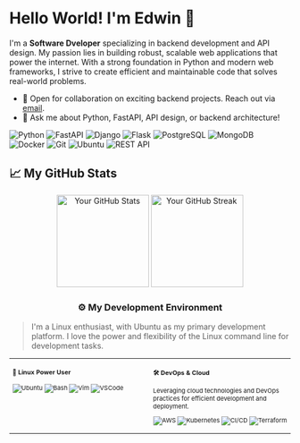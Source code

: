 # Hello World! I'm Edwin 👋


<div class="github-introduction">

I'm a **Software Dveloper** specializing in backend development and API design. My passion lies in building robust, scalable web applications that power the internet. With a strong foundation in Python and modern web frameworks, I strive to create efficient and maintainable code that solves real-world problems.

</div>

- 💼 Open for collaboration on exciting backend projects. Reach out via <a href="mailto:edwinodero70@gmail.com">email</a>.
- 💬 Ask me about Python, FastAPI, API design, or backend architecture!

<div class="badges-intro">

![Python](https://img.shields.io/badge/-Python-000000?style=flat&logo=python&logoColor=3776AB)
![FastAPI](https://img.shields.io/badge/-FastAPI-000000?style=flat&logo=fastapi&logoColor=009688)
![Django](https://img.shields.io/badge/-Django-000000?style=flat&logo=django&logoColor=092E20)
![Flask](https://img.shields.io/badge/-Flask-000000?style=flat&logo=flask&logoColor=white)
![PostgreSQL](https://img.shields.io/badge/-PostgreSQL-000000?style=flat&logo=postgresql&logoColor=336791)
![MongoDB](https://img.shields.io/badge/-MongoDB-000000?style=flat&logo=mongodb&logoColor=47A248)
![Docker](https://img.shields.io/badge/-Docker-000000?style=flat&logo=docker&logoColor=2496ED)
![Git](https://img.shields.io/badge/-Git-000000?style=flat&logo=git&logoColor=F05032)
![Ubuntu](https://img.shields.io/badge/-Ubuntu-000000?style=flat&logo=ubuntu&logoColor=E95420)
![REST API](https://img.shields.io/badge/-REST%20API-000000?style=flat&logo=fastapi&logoColor=009688)

</div>

## 📈 My GitHub Stats

<div class="badges-githubstats">
  <p align="center">
    <img src="https://github-readme-stats.vercel.app/api?username=lordlegacy&theme=tokyonight&show_icons=true&hide_border=true&count_private=true" alt="Your GitHub Stats" height="165">
    <img src="https://github-readme-streak-stats.herokuapp.com/?user=lordlegacy&theme=tokyonight&hide_border=true" alt="Your GitHub Streak" height="165">
  </p>
</div>

### <p align="center">⚙️ My Development Environment</p>

> I'm a Linux enthusiast, with Ubuntu as my primary development platform. I love the power and flexibility of the Linux command line for development tasks.

<div class="table-devenvironment">
  <table style="font-size: 11px">
  <tr>
  <td valign="top" width="50%">
  
  #### 🐧 Linux Power User
  
  ![Ubuntu](https://img.shields.io/badge/-Ubuntu-000000?style=flat&logo=ubuntu&logoColor=#E95420)
  ![Bash](https://img.shields.io/badge/-Bash-000000?style=flat&logo=gnu-bash&logoColor=4EAA25)
  ![Vim](https://img.shields.io/badge/-Vim-000000?style=flat&logo=vim&logoColor=019733)
  ![VSCode](https://img.shields.io/badge/-VSCode-000000?style=flat&logo=visual-studio-code&logoColor=007ACC)
  
  </td>
  <td valign="top" width="50%">
  
  #### 🛠 DevOps & Cloud
  
  Leveraging cloud technologies and DevOps practices for efficient development and deployment.
  
  ![AWS](https://img.shields.io/badge/-AWS-000000?style=flat&logo=amazon-aws&logoColor=FF9900)
  ![Kubernetes](https://img.shields.io/badge/-Kubernetes-000000?style=flat&logo=kubernetes&logoColor=326CE5)
  ![CI/CD](https://img.shields.io/badge/-CI%2FCD-000000?style=flat&logo=github-actions&logoColor=2088FF)
  ![Terraform](https://img.shields.io/badge/-Terraform-000000?style=flat&logo=terraform&logoColor=7B42BC)
  
  </td>
  </tr>
  </table>
</div>


